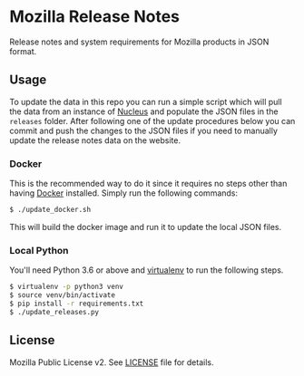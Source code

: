 # Mozilla Release Notes

Release notes and system requirements for Mozilla products in JSON format.

## Usage

To update the data in this repo you can run a simple script which will pull the data from an instance of [Nucleus][]
and populate the JSON files in the `releases` folder. After following one of the update procedures below you can commit
and push the changes to the JSON files if you need to manually update the release notes data on the website.

### Docker

This is the recommended way to do it since it requires no steps other than having [Docker][] installed. Simply run the following commands:

```bash
$ ./update_docker.sh
```

This will build the docker image and run it to update the local JSON files.

### Local Python

You'll need Python 3.6 or above and [virtualenv][] to run the following steps.

```bash
$ virtualenv -p python3 venv
$ source venv/bin/activate
$ pip install -r requirements.txt
$ ./update_releases.py
```

[Nucleus]: https://github.com/mozilla/nucleus/
[Docker]: https://www.docker.com/community-edition
[virtualenv]: https://virtualenv.pypa.io/en/stable/


## License

Mozilla Public License v2. See [LICENSE](LICENSE) file for details.
